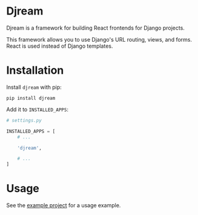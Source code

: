 # Djream

Djream is a framework for building React frontends for Django projects.

This framework allows you to use Django's URL routing, views, and forms. React is used instead of Django templates.

# Installation

Install ``djream`` with pip:

    pip install djream


Add it to ``INSTALLED_APPS``:

```python
# settings.py

INSTALLED_APPS = [
    # ...

    'djream',

    # ...
]

```

# Usage

See the [example project](https://github.com/kaedroho/djream/tree/main/example) for a usage example.
